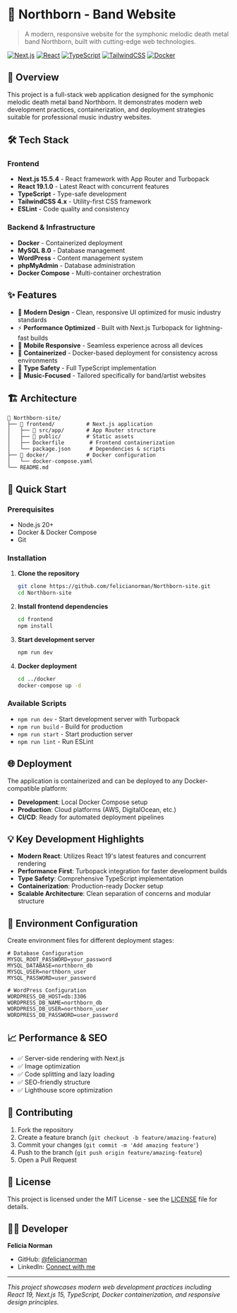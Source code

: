 # 🎸 Northborn - Band Website

> A modern, responsive website for the symphonic melodic death metal band Northborn, built with cutting-edge web technologies.

[![Next.js](https://img.shields.io/badge/Next.js-15.5.4-black.svg)](https://nextjs.org/)
[![React](https://img.shields.io/badge/React-19.1.0-blue.svg)](https://reactjs.org/)
[![TypeScript](https://img.shields.io/badge/TypeScript-5.x-blue.svg)](https://www.typescriptlang.org/)
[![TailwindCSS](https://img.shields.io/badge/TailwindCSS-4.x-38B2AC.svg)](https://tailwindcss.com/)
[![Docker](https://img.shields.io/badge/Docker-Containerized-2496ED.svg)](https://www.docker.com/)

## 🚀 Overview

This project is a full-stack web application designed for the symphonic melodic death metal band Northborn. It demonstrates modern web development practices, containerization, and deployment strategies suitable for professional music industry websites.

## 🛠️ Tech Stack

### Frontend
- **Next.js 15.5.4** - React framework with App Router and Turbopack
- **React 19.1.0** - Latest React with concurrent features
- **TypeScript** - Type-safe development
- **TailwindCSS 4.x** - Utility-first CSS framework
- **ESLint** - Code quality and consistency

### Backend & Infrastructure
- **Docker** - Containerized deployment
- **MySQL 8.0** - Database management
- **WordPress** - Content management system
- **phpMyAdmin** - Database administration
- **Docker Compose** - Multi-container orchestration

## ✨ Features

- 🎨 **Modern Design** - Clean, responsive UI optimized for music industry standards
- ⚡ **Performance Optimized** - Built with Next.js Turbopack for lightning-fast builds
- 📱 **Mobile Responsive** - Seamless experience across all devices
- 🐳 **Containerized** - Docker-based deployment for consistency across environments
- 🔧 **Type Safety** - Full TypeScript implementation
- 🎵 **Music-Focused** - Tailored specifically for band/artist websites

## 🏗️ Architecture

```
📁 Northborn-site/
├── 📁 frontend/          # Next.js application
│   ├── 📁 src/app/       # App Router structure
│   ├── 📁 public/        # Static assets
│   ├── Dockerfile        # Frontend containerization
│   └── package.json      # Dependencies & scripts
├── 📁 docker/            # Docker configuration
│   └── docker-compose.yaml
└── README.md
```

## 🚀 Quick Start

### Prerequisites
- Node.js 20+
- Docker & Docker Compose
- Git

### Installation

1. **Clone the repository**
   ```bash
   git clone https://github.com/felicianorman/Northborn-site.git
   cd Northborn-site
   ```

2. **Install frontend dependencies**
   ```bash
   cd frontend
   npm install
   ```

3. **Start development server**
   ```bash
   npm run dev
   ```

4. **Docker deployment**
   ```bash
   cd ../docker
   docker-compose up -d
   ```

### Available Scripts

- `npm run dev` - Start development server with Turbopack
- `npm run build` - Build for production
- `npm run start` - Start production server
- `npm run lint` - Run ESLint

## 🌐 Deployment

The application is containerized and can be deployed to any Docker-compatible platform:

- **Development**: Local Docker Compose setup
- **Production**: Cloud platforms (AWS, DigitalOcean, etc.)
- **CI/CD**: Ready for automated deployment pipelines

## 💡 Key Development Highlights

- **Modern React**: Utilizes React 19's latest features and concurrent rendering
- **Performance First**: Turbopack integration for faster development builds
- **Type Safety**: Comprehensive TypeScript implementation
- **Containerization**: Production-ready Docker setup
- **Scalable Architecture**: Clean separation of concerns and modular structure

## 🔧 Environment Configuration

Create environment files for different deployment stages:

```env
# Database Configuration
MYSQL_ROOT_PASSWORD=your_password
MYSQL_DATABASE=northborn_db
MYSQL_USER=northborn_user
MYSQL_PASSWORD=user_password

# WordPress Configuration
WORDPRESS_DB_HOST=db:3306
WORDPRESS_DB_NAME=northborn_db
WORDPRESS_DB_USER=northborn_user
WORDPRESS_DB_PASSWORD=user_password
```

## 📈 Performance & SEO

- ✅ Server-side rendering with Next.js
- ✅ Image optimization
- ✅ Code splitting and lazy loading
- ✅ SEO-friendly structure
- ✅ Lighthouse score optimization

## 🤝 Contributing

1. Fork the repository
2. Create a feature branch (`git checkout -b feature/amazing-feature`)
3. Commit your changes (`git commit -m 'Add amazing feature'`)
4. Push to the branch (`git push origin feature/amazing-feature`)
5. Open a Pull Request

## 📄 License

This project is licensed under the MIT License - see the [LICENSE](LICENSE) file for details.

## 👨‍💻 Developer

**Felicia Norman**
- GitHub: [@felicianorman](https://github.com/felicianorman)
- LinkedIn: [Connect with me](https://www.linkedin.com/in/felicia-norman)

---

*This project showcases modern web development practices including React 19, Next.js 15, TypeScript, Docker containerization, and responsive design principles.*
